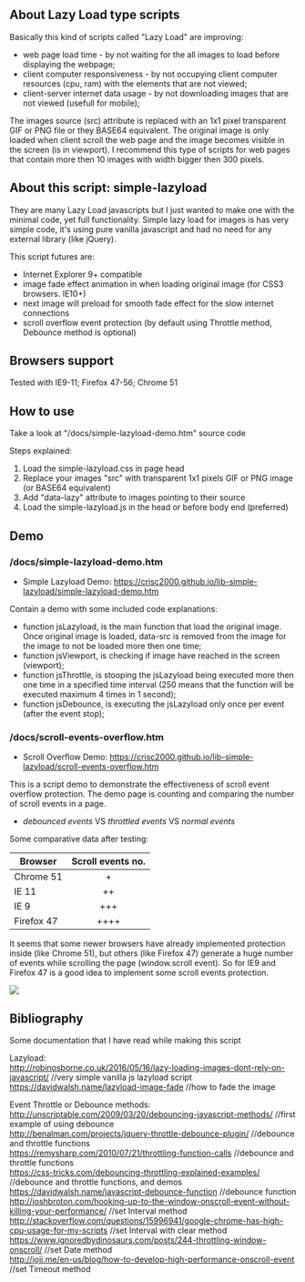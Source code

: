 ## About Lazy Load type scripts
Basically this kind of scripts called "Lazy Load" are improving:
* web page load time - by not waiting for the all images to load before displaying the webpage;
* client computer responsiveness - by not occupying client computer resources (cpu, ram) with the elements that are not viewed;
* client-server internet data usage - by not downloading images that are not viewed (usefull for mobile);

The images source (src) attribute is replaced with an 1x1 pixel transparent GIF or PNG file or they BASE64 equivalent. The original image is only loaded when client scroll the web page and the image becomes visible in the screen (is in viewport).
I recommend this type of scripts for web pages that contain more then 10 images with width bigger then 300 pixels.

## About this script: simple-lazyload
They are many Lazy Load javascripts but I just wanted to make one with the minimal code, yet full functionality. Simple lazy load for images is has very simple code, it's using pure vanilla javascript and had no need for any external library (like jQuery). 

This script futures are:
* Internet Explorer 9+ compatible
* image fade effect animation in when loading original image (for CSS3 browsers. IE10+)
* next image will preload for smooth fade effect for the slow internet connections
* scroll overflow event protection (by default using Throttle method, Debounce method is optional)

## Browsers support
Tested with IE9-11; Firefox 47-56; Chrome 51

## How to use
Take a look at "/docs/simple-lazyload-demo.htm" source code

Steps explained:
1. Load the simple-lazyload.css in page head
2. Replace your images "src" with transparent 1x1 pixels GIF or PNG image (or BASE64 equivalent)
3. Add "data-lazy" attribute to images pointing to their source
3. Load the simple-lazyload.js in the head or before body end (preferred)

## Demo
### /docs/simple-lazyload-demo.htm
* Simple Lazyload Demo: https://crisc2000.github.io/lib-simple-lazyload/simple-lazyload-demo.htm

Contain a demo with some included code explanations:
* function jsLazyload, is the main function that load the original image. Once original image is loaded, data-src is removed from the image for the image to not be loaded more then one time;
* function jsViewport, is checking if image have reached in the screen (viewport);
* function jsThrottle, is stooping the jsLazyload being executed more then one time in a specified time interval (250 means that the function will be executed maximum 4 times in 1 second);
* function jsDebounce, is executing the jsLazyload only once per event (after the event stop);

### /docs/scroll-events-overflow.htm
* Scroll Overflow Demo: https://crisc2000.github.io/lib-simple-lazyload/scroll-events-overflow.htm

This is a script demo to demonstrate the effectiveness of scroll event overflow protection. The demo page is counting and comparing the number of scroll events in a page.
* *debounced events* VS *throttled events* VS *normal events*

Some comparative data after testing:

| Browser       | Scroll events no. |
| ------------- |:-----------------:|
| Chrome 51     | +                 |
| IE 11         | ++                |
| IE 9          | +++               |
| Firefox 47    | ++++              |

It seems that some newer browsers have already implemented protection inside (like Chrome 51), but others (like Firefox 47) generate a huge number of events while scrolling the page (window.scroll event). So for IE9 and Firefox 47 is a good idea to implement some scroll events protection.

<img src="https://raw.githubusercontent.com/eliz82/simple-lazyload/master/docs/scroll-events-compare.png" />

## Bibliography
Some documentation that I have read while making this script

Lazyload: <br>
http://robinosborne.co.uk/2016/05/16/lazy-loading-images-dont-rely-on-javascript/ //very simple vanilla js lazyload script <br>
https://davidwalsh.name/lazyload-image-fade //how to fade the image <br>

Event Throttle or Debounce methods: <br>
http://unscriptable.com/2009/03/20/debouncing-javascript-methods/ //first example of using debounce <br>
http://benalman.com/projects/jquery-throttle-debounce-plugin/ //debounce and throttle functions <br>
https://remysharp.com/2010/07/21/throttling-function-calls //debounce and throttle functions <br>
https://css-tricks.com/debouncing-throttling-explained-examples/ //debounce and throttle functions, and demos <br>
https://davidwalsh.name/javascript-debounce-function //debounce function <br>
http://joshbroton.com/hooking-up-to-the-window-onscroll-event-without-killing-your-performance/ //set Interval method <br>
http://stackoverflow.com/questions/15996941/google-chrome-has-high-cpu-usage-for-my-scripts //set Interval with clear method <br>
https://www.ignoredbydinosaurs.com/posts/244-throttling-window-onscroll/ //set Date method <br>
http://joji.me/en-us/blog/how-to-develop-high-performance-onscroll-event //set Timeout method <br>

